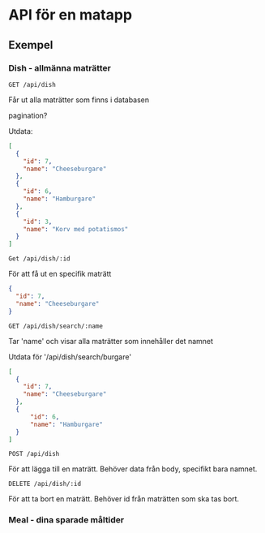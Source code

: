 # API för en matapp



## Exempel

### Dish - allmänna maträtter

```
GET /api/dish
```
Får ut alla maträtter som finns i databasen

pagination?

Utdata: 
```json
[
  {
    "id": 7,
    "name": "Cheeseburgare"
  },
  {
    "id": 6,
    "name": "Hamburgare"
  },
  {
    "id": 3,
    "name": "Korv med potatismos"
  }
]
```

```
Get /api/dish/:id
```
För att få ut en specifik maträtt

```json
{
  "id": 7,
  "name": "Cheeseburgare"
}
```

```
GET /api/dish/search/:name
```
Tar 'name' och visar alla maträtter som innehåller det namnet

Utdata för '/api/dish/search/burgare'
```json
[
  {
    "id": 7,
    "name": "Cheeseburgare"
  },
  {
      "id": 6,
      "name": "Hamburgare"
  }
]
```

```
POST /api/dish
```
För att lägga till en maträtt. Behöver data från body, specifikt bara namnet. 


```
DELETE /api/dish/:id
```
För att ta bort en maträtt. Behöver id från maträtten som ska tas bort.


### Meal - dina sparade måltider




```

```